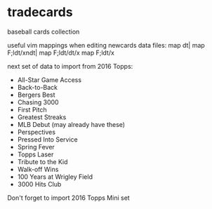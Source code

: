 # tradecards
baseball cards collection

useful vim mappings when editing newcards data files:
map <F2> dt\|
map <F3> F;ldt/xndt\|
map <F4> F;ldt/dt/x
map <F5> F;ldt/x

next set of data to import from 2016 Topps:
- All-Star Game Access
- Back-to-Back
- Bergers Best
- Chasing 3000
- First Pitch
- Greatest Streaks
- MLB Debut (may already have these)
- Perspectives
- Pressed Into Service
- Spring Fever
- Topps Laser
- Tribute to the Kid
- Walk-off Wins
- 100 Years at Wrigley Field
- 3000 Hits Club

Don't forget to import 2016 Topps Mini set
